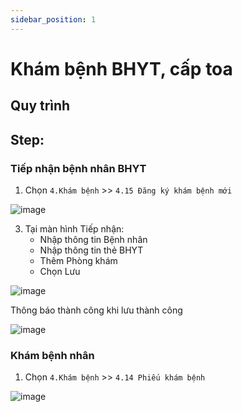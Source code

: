 ```yaml
---
sidebar_position: 1
---
```


# Khám bệnh BHYT, cấp toa

 ## Quy trình

## Step:
### Tiếp nhận bệnh nhân BHYT
1. Chọn `4.Khám bệnh` >> `4.15 Đăng ký khám bệnh mới`

![image](https://github.com/Gerphan94/docusaurus-work/assets/81787710/f029c312-6db5-4f18-87a4-ee9e42c3ac88)

3. Tại màn hình Tiếp nhận:
   - Nhập thông tin Bệnh nhân
   - Nhập thông tin thẻ BHYT
   - Thêm Phòng khám
   - Chọn Lưu

![image](https://github.com/Gerphan94/docusaurus-work/assets/81787710/28433038-8be5-4fba-9c96-ee916e1d6639)

Thông báo thành công khi lưu thành công

![image](https://github.com/Gerphan94/docusaurus-work/assets/81787710/17dab497-00c8-45c3-aaa5-41b05022c048)

### Khám bệnh nhân
1. Chọn `4.Khám bệnh` >> `4.14 Phiếu khám bệnh`

![image](https://github.com/Gerphan94/docusaurus-work/assets/81787710/44b90d60-0a65-49a4-ba94-2e631a43aac8)


